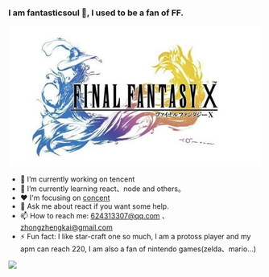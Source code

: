 ### I am fantasticsoul 👋, I used to be a fan of FF.

![ff10](https://raw.githubusercontent.com/fantasticsoul/assets/master/img/ff10.png)


- 🔭 I’m currently working on tencent
- 🌱 I’m currently learning react、node and others。
- ❤️ I'm focusing on [concent](https://github.com/concentjs/concent)
- 💬 Ask me about react if you want some help.
- 📫 How to reach me: 624313307@qq.com 、 zhongzhengkai@gmail.com
- ⚡ Fun fact: I like star-craft one so much, I am a protoss player and my apm can reach 220, I am also a fan of nintendo games(zelda、mario...)

<img src="https://github-readme-stats.vercel.app/api?username=fantasticsoul&show_icons=true&icon_color=CE1D2D&text_color=718096&bg_color=ffffff&hide_title=true"></img>
